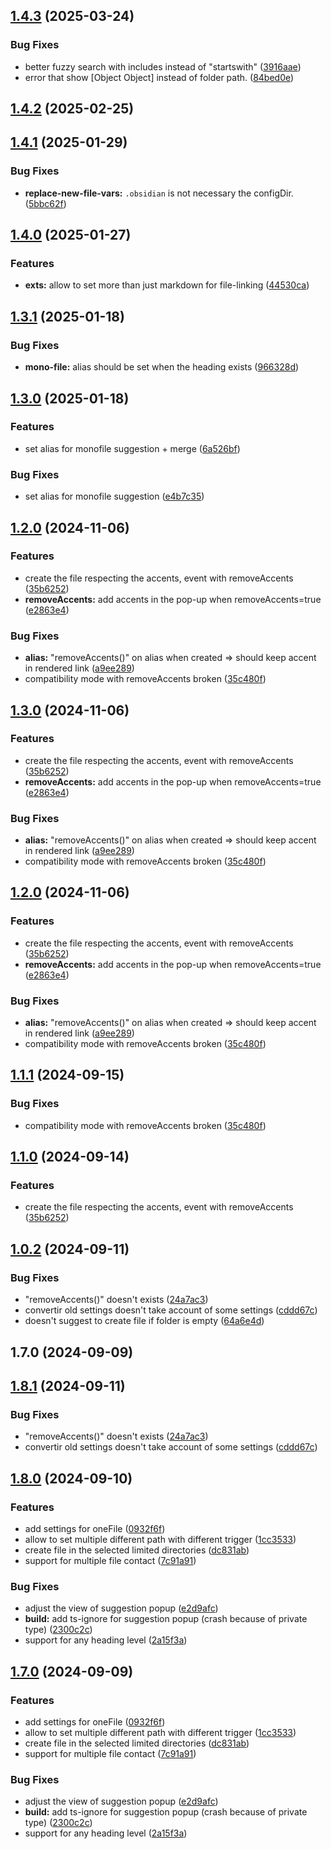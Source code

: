 ## [1.4.3](https://github.com/Mara-Li/obsidian-symbol-linking/compare/1.4.2...1.4.3) (2025-03-24)
### Bug Fixes

* better fuzzy search with includes instead of "startswith" ([3916aae](https://github.com/Mara-Li/obsidian-symbol-linking/commit/3916aae6b43b8b03e81d0ff86c50a72aba45d2f7))
* error that show [Object Object] instead of folder path. ([84bed0e](https://github.com/Mara-Li/obsidian-symbol-linking/commit/84bed0ea41e3c4b089416e39728b6133ff0e8e71))

## [1.4.2](https://github.com/Mara-Li/obsidian-symbol-linking/compare/1.4.1...1.4.2) (2025-02-25)

## [1.4.1](https://github.com/Mara-Li/obsidian-at-symbol-linking/compare/1.4.0...1.4.1) (2025-01-29)
### Bug Fixes

* **replace-new-file-vars:** `.obsidian` is not necessary the configDir. ([5bbc62f](https://github.com/Mara-Li/obsidian-at-symbol-linking/commit/5bbc62fef4db41aa085df5d0fb5c3263832a133d))

## [1.4.0](https://github.com/Mara-Li/obsidian-at-symbol-linking/compare/1.3.1...1.4.0) (2025-01-27)
### Features

* **exts:** allow to set more than just markdown for file-linking ([44530ca](https://github.com/Mara-Li/obsidian-at-symbol-linking/commit/44530ca31df7c5d5924e03dcbf021fc77e64697a))

## [1.3.1](https://github.com/Mara-Li/obsidian-at-symbol-linking/compare/1.3.0...1.3.1) (2025-01-18)
### Bug Fixes

* **mono-file:** alias should be set when the heading exists ([966328d](https://github.com/Mara-Li/obsidian-at-symbol-linking/commit/966328d1742b25699162504e6cd192b05d9f747f))

## [1.3.0](https://github.com/Mara-Li/obsidian-at-symbol-linking/compare/1.2.0...1.3.0) (2025-01-18)
### Features

* set alias for monofile suggestion + merge ([6a526bf](https://github.com/Mara-Li/obsidian-at-symbol-linking/commit/6a526bf3272175a5de27b6c1e0bb13953dbbde39))

### Bug Fixes

* set alias for monofile suggestion ([e4b7c35](https://github.com/Mara-Li/obsidian-at-symbol-linking/commit/e4b7c35187a8c66467de792f2ab48ccff97e84c8))

## [1.2.0](https://github.com/Mara-Li/obsidian-custom-suggester/compare/1.0.2...1.2.0) (2024-11-06)
### Features

* create the file respecting the accents, event with removeAccents ([35b6252](https://github.com/Mara-Li/obsidian-custom-suggester/commit/35b62523d0086ca056d6c37a3c640a86faa5daf8))
* **removeAccents:** add accents in the pop-up when removeAccents=true ([e2863e4](https://github.com/Mara-Li/obsidian-custom-suggester/commit/e2863e474fb7911a14b94e72ba83a8db8eafdf72))

### Bug Fixes

* **alias:** "removeAccents()" on alias when created ⇒ should keep accent in rendered link ([a9ee289](https://github.com/Mara-Li/obsidian-custom-suggester/commit/a9ee2895b5320d87233e3e141bbd926da03ccdca))
* compatibility mode with removeAccents broken ([35c480f](https://github.com/Mara-Li/obsidian-custom-suggester/commit/35c480fe680232fc2b27af23678f0834bf0cde0a))

## [1.3.0](https://github.com/Mara-Li/obsidian-custom-suggester/compare/1.0.2...1.3.0) (2024-11-06)
### Features

* create the file respecting the accents, event with removeAccents ([35b6252](https://github.com/Mara-Li/obsidian-custom-suggester/commit/35b62523d0086ca056d6c37a3c640a86faa5daf8))
* **removeAccents:** add accents in the pop-up when removeAccents=true ([e2863e4](https://github.com/Mara-Li/obsidian-custom-suggester/commit/e2863e474fb7911a14b94e72ba83a8db8eafdf72))

### Bug Fixes

* **alias:** "removeAccents()" on alias when created ⇒ should keep accent in rendered link ([a9ee289](https://github.com/Mara-Li/obsidian-custom-suggester/commit/a9ee2895b5320d87233e3e141bbd926da03ccdca))
* compatibility mode with removeAccents broken ([35c480f](https://github.com/Mara-Li/obsidian-custom-suggester/commit/35c480fe680232fc2b27af23678f0834bf0cde0a))

## [1.2.0](https://github.com/Mara-Li/obsidian-custom-suggester/compare/1.0.2...1.2.0) (2024-11-06)
### Features

* create the file respecting the accents, event with removeAccents ([35b6252](https://github.com/Mara-Li/obsidian-custom-suggester/commit/35b62523d0086ca056d6c37a3c640a86faa5daf8))
* **removeAccents:** add accents in the pop-up when removeAccents=true ([e2863e4](https://github.com/Mara-Li/obsidian-custom-suggester/commit/e2863e474fb7911a14b94e72ba83a8db8eafdf72))

### Bug Fixes

* **alias:** "removeAccents()" on alias when created ⇒ should keep accent in rendered link ([a9ee289](https://github.com/Mara-Li/obsidian-custom-suggester/commit/a9ee2895b5320d87233e3e141bbd926da03ccdca))
* compatibility mode with removeAccents broken ([35c480f](https://github.com/Mara-Li/obsidian-custom-suggester/commit/35c480fe680232fc2b27af23678f0834bf0cde0a))

## [1.1.1](https://github.com/Mara-Li/obsidian-at-symbol-linking/compare/1.1.0...1.1.1) (2024-09-15)
### Bug Fixes

* compatibility mode with removeAccents broken ([35c480f](https://github.com/Mara-Li/obsidian-at-symbol-linking/commit/35c480fe680232fc2b27af23678f0834bf0cde0a))

## [1.1.0](https://github.com/Mara-Li/obsidian-at-symbol-linking/compare/1.0.2...1.1.0) (2024-09-14)
### Features

* create the file respecting the accents, event with removeAccents ([35b6252](https://github.com/Mara-Li/obsidian-at-symbol-linking/commit/35b62523d0086ca056d6c37a3c640a86faa5daf8))

## [1.0.2](https://github.com/Mara-Li/obsidian-at-symbol-linking/compare/1.0.0...1.0.2) (2024-09-11)
### Bug Fixes

* "removeAccents()" doesn't exists ([24a7ac3](https://github.com/Mara-Li/obsidian-at-symbol-linking/commit/24a7ac35b5b6d04de7ac6c0010b95fd7839d1d28))
* convertir old settings doesn't take account of some settings ([cddd67c](https://github.com/Mara-Li/obsidian-at-symbol-linking/commit/cddd67c84f5517ca6724a9ca7b0c00e9e4f512d9))
* doesn't suggest to create file if folder is empty ([64a6e4d](https://github.com/Mara-Li/obsidian-at-symbol-linking/commit/64a6e4dc72948bd3dd1445bb683a71353faa975f))

## 1.7.0 (2024-09-09)

## [1.8.1](https://github.com/Mara-Li/obsidian-at-symbol-linking/compare/1.7.0...1.8.1) (2024-09-11)
### Bug Fixes

* "removeAccents()" doesn't exists ([24a7ac3](https://github.com/Mara-Li/obsidian-at-symbol-linking/commit/24a7ac35b5b6d04de7ac6c0010b95fd7839d1d28))
* convertir old settings doesn't take account of some settings ([cddd67c](https://github.com/Mara-Li/obsidian-at-symbol-linking/commit/cddd67c84f5517ca6724a9ca7b0c00e9e4f512d9))

## [1.8.0](https://github.com/Mara-Li/obsidian-at-symbol-linking/compare/1.6.2...1.8.0) (2024-09-10)
### Features

* add settings for oneFile ([0932f6f](https://github.com/Mara-Li/obsidian-at-symbol-linking/commit/0932f6f0f7eb5ea961e87acab13447653893207d))
* allow to set multiple different path with different trigger ([1cc3533](https://github.com/Mara-Li/obsidian-at-symbol-linking/commit/1cc353315b185c7763f7fd1b716f5e966d194f32))
* create file in the selected limited directories ([dc831ab](https://github.com/Mara-Li/obsidian-at-symbol-linking/commit/dc831abc4ff4c9982e778f20dce46291ce14abee))
* support for multiple file contact ([7c91a91](https://github.com/Mara-Li/obsidian-at-symbol-linking/commit/7c91a9147a0e0d6d7931dc3c4b581b5af220488d))

### Bug Fixes

* adjust the view of suggestion popup ([e2d9afc](https://github.com/Mara-Li/obsidian-at-symbol-linking/commit/e2d9afc13ccd7926cf0849f1fc59da52429dc22b))
* **build:** add ts-ignore for suggestion popup (crash because of private type) ([2300c2c](https://github.com/Mara-Li/obsidian-at-symbol-linking/commit/2300c2cb8f3b1c9607d69ee9772e6ad3554892c7))
* support for any heading level ([2a15f3a](https://github.com/Mara-Li/obsidian-at-symbol-linking/commit/2a15f3ac84bfa02b59b21702fb76acf829f41893))

## [1.7.0](https://github.com/Mara-Li/obsidian-at-symbol-linking/compare/1.6.2...1.7.0) (2024-09-09)
### Features

* add settings for oneFile ([0932f6f](https://github.com/Mara-Li/obsidian-at-symbol-linking/commit/0932f6f0f7eb5ea961e87acab13447653893207d))
* allow to set multiple different path with different trigger ([1cc3533](https://github.com/Mara-Li/obsidian-at-symbol-linking/commit/1cc353315b185c7763f7fd1b716f5e966d194f32))
* create file in the selected limited directories ([dc831ab](https://github.com/Mara-Li/obsidian-at-symbol-linking/commit/dc831abc4ff4c9982e778f20dce46291ce14abee))
* support for multiple file contact ([7c91a91](https://github.com/Mara-Li/obsidian-at-symbol-linking/commit/7c91a9147a0e0d6d7931dc3c4b581b5af220488d))

### Bug Fixes

* adjust the view of suggestion popup ([e2d9afc](https://github.com/Mara-Li/obsidian-at-symbol-linking/commit/e2d9afc13ccd7926cf0849f1fc59da52429dc22b))
* **build:** add ts-ignore for suggestion popup (crash because of private type) ([2300c2c](https://github.com/Mara-Li/obsidian-at-symbol-linking/commit/2300c2cb8f3b1c9607d69ee9772e6ad3554892c7))
* support for any heading level ([2a15f3a](https://github.com/Mara-Li/obsidian-at-symbol-linking/commit/2a15f3ac84bfa02b59b21702fb76acf829f41893))